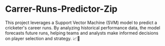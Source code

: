 # Carrer-Runs-Predictor-Zip
This project leverages a Support Vector Machine (SVM) model to predict a cricketer's career runs. By analyzing historical performance data, the model forecasts future runs, helping teams and analysts make informed decisions on player selection and strategy. 📈🏏
